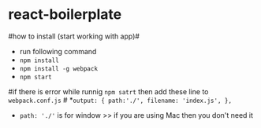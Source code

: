# react-boilerplate

#how to install (start working with app)#
* run following command
* `npm install`
* `npm install -g webpack`
*  `npm start`

#if there is error while runnig `npm satrt` then add these line to `webpack.conf.js` #
*`output: {
      path:'./',
      filename: 'index.js',
   },`
* `path: './'` is for window >> if you are using Mac then you don't need it
